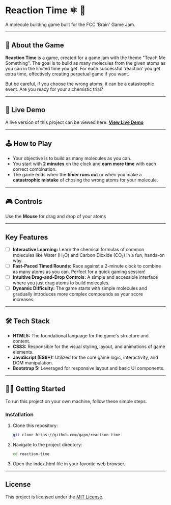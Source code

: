 # Reaction Time ⚛️ 🧪

A molecule building game built for the FCC 'Brain' Game Jam.

---

## 📖 About the Game

**Reaction Time** is a game, created for a game jam with the theme "Teach Me Something". The goal is to build as many molecules from the given atoms as you can in the limited time you get. For each successful 'reaction' you get extra time, effectively creating perpetual game if you want.

But be careful, if you choose the wrong atoms, it can be a catastrophic event. Are you ready for your alchemistic trial?

---

## 🚀 Live Demo

A live version of this project can be viewed here: **[View Live Demo](link.will.go.here)**

---

## 🕹️ How to Play

* Your objective is to build as many molecules as you can.
* You start with **2 minutes** on the clock and **earn more time** with each correct combination.
* The game ends when the **timer runs out** or when you make a **catastrophic mistake** of chosing the wrong atoms for your molecule.

---

## 🎮 Controls
Use the **Mouse** for drag and drop of your atoms

---

## Key Features

- [ ] **Interactive Learning:** Learn the chemical formulas of common molecules like Water (H₂O) and Carbon Dioxide (CO₂) in a fun, hands-on way.
- [ ] **Fast-Paced Timed Rounds:** Race against a 2-minute clock to combine as many atoms as you can. Perfect for a quick gaming session!
- [ ] **Intuitive Drag-and-Drop Controls:** A simple and accessible interface where you just drag atoms to build molecules.
- [ ] **Dynamic Difficulty:** The game starts with simple molecules and gradually introduces more complex compounds as your score increases.

---

## 🛠️ Tech Stack

* **HTML5:** The foundational language for the game's structure and content.
* **CSS3:** Responsible for the visual styling, layout, and animations of game elements.
* **JavaScript (ES6+):** Utilized for the core game logic, interactivity, and DOM manipulation.
* **Bootstrap 5:** Leveraged for responsive layout and basic UI components.

---

## 🧑‍💻 Getting Started

To run this project on your own machine, follow these simple steps.

### Installation

1.  Clone this repository:
    ```sh
    git clone https://github.com/gapn/reaction-time
    ```
2.  Navigate to the project directory:
    ```sh
    cd reaction-time
    ```
3. Open the index.html file in your favorite web browser.
---

## License

This project is licensed under the [MIT License](./LICENSE.txt).